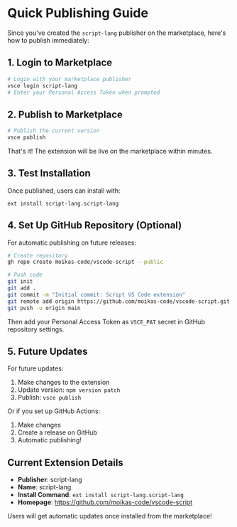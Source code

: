 # Quick Publishing Guide

Since you've created the `script-lang` publisher on the marketplace, here's how to publish immediately:

## 1. Login to Marketplace

```bash
# Login with your marketplace publisher
vsce login script-lang
# Enter your Personal Access Token when prompted
```

## 2. Publish to Marketplace

```bash
# Publish the current version
vsce publish
```

That's it! The extension will be live on the marketplace within minutes.

## 3. Test Installation

Once published, users can install with:
```
ext install script-lang.script-lang
```

## 4. Set Up GitHub Repository (Optional)

For automatic publishing on future releases:

```bash
# Create repository
gh repo create moikas-code/vscode-script --public

# Push code
git init
git add .
git commit -m "Initial commit: Script VS Code extension"
git remote add origin https://github.com/moikas-code/vscode-script.git
git push -u origin main
```

Then add your Personal Access Token as `VSCE_PAT` secret in GitHub repository settings.

## 5. Future Updates

For future updates:
1. Make changes to the extension
2. Update version: `npm version patch`
3. Publish: `vsce publish`

Or if you set up GitHub Actions:
1. Make changes
2. Create a release on GitHub
3. Automatic publishing!

## Current Extension Details

- **Publisher**: script-lang
- **Name**: script-lang
- **Install Command**: `ext install script-lang.script-lang`
- **Homepage**: https://github.com/moikas-code/vscode-script

Users will get automatic updates once installed from the marketplace!